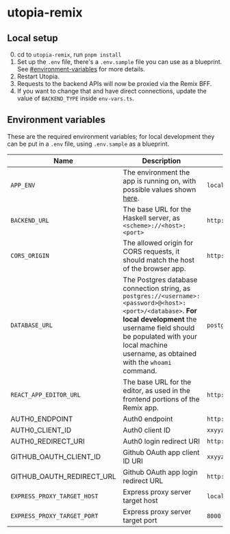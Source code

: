 # utopia-remix

## Local setup

0. cd to `utopia-remix`, run `pnpm install`
1. Set up the `.env` file, there's a `.env.sample` file you can use as a blueprint. See [#environment-variables]([#environment-variables]) for more details.
2. Restart Utopia.
3. Requests to the backend APIs will now be proxied via the Remix BFF.
4. If you want to change that and have direct connections, update the value of `BACKEND_TYPE` inside `env-vars.ts`.

## Environment variables

These are the required environment variables; for local development they can be put in a `.env` file, using `.env.sample` as a blueprint.

| Name                        | Description                                                                                                                                                                                                                                        | Example                                                 |
| --------------------------- | -------------------------------------------------------------------------------------------------------------------------------------------------------------------------------------------------------------------------------------------------- | ------------------------------------------------------- |
| `APP_ENV`                   | The environment the app is running on, with possible values shown [here](https://github.com/concrete-utopia/utopia/blob/e881cbf330e2ab68f8ea45f5afdbe8ed2c59ebca/utopia-remix/app/env.server.ts#L4).                                               | `local`                                                 |
| `BACKEND_URL`               | The base URL for the Haskell server, as `<scheme>://<host>:<port>`                                                                                                                                                                                 | `http://127.0.0.1:8001`                                 |
| `CORS_ORIGIN`               | The allowed origin for CORS requests, it should match the host of the browser app.                                                                                                                                                                 | `http://localhost:8000`                                 |
| `DATABASE_URL`              | The Postgres database connection string, as `postgres://<username>:<password>@<host>:<port>/<database>`. **For local development** the username field should be populated with your local machine username, as obtained with the `whoami` command. | `postgres://johndoe:postgres@localhost:5432/utopia`     |
| `REACT_APP_EDITOR_URL`      | The base URL for the editor, as used in the frontend portions of the Remix app.                                                                                                                                                                    | `http://localhost:8000`                                 |
| AUTH0_ENDPOINT              | Auth0 endpoint                                                                                                                                                                                                                                     | `http://foo.bar.auth0.com`                              |
| AUTH0_CLIENT_ID             | Auth0 client ID                                                                                                                                                                                                                                    | `xxyyzz`                                                |
| AUTH0_REDIRECT_URI          | Auth0 login redirect URI                                                                                                                                                                                                                           | `http://localhost:8000/authenticate`                    |
| GITHUB_OAUTH_CLIENT_ID      | Github OAuth app client ID URI                                                                                                                                                                                                                     | `xxyyzz`                                                |
| GITHUB_OAUTH_REDIRECT_URL   | Github OAuth app login redirect URL                                                                                                                                                                                                                | `http://localhost:8000/v1/github/authentication/finish` |
| `EXPRESS_PROXY_TARGET_HOST` | Express proxy server target host                                                                                                                                                                                                                   | `localhost`                                             |
| `EXPRESS_PROXY_TARGET_PORT` | Express proxy server target port                                                                                                                                                                                                                   | `8000`                                                  |
